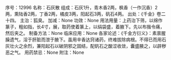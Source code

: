序号：12996
名称：石灰散
组成：石灰1升，青木香2两，枫香（一作沉香）2两，熏陆香2两，丁香2两，橘皮3两，阳起石3两，矾石4两。
出处：《千金》卷二十四。
主治：狐臭。
加减：None
功效：None
用法用量：上药治下筛，以绵作篆子，粗如指，长4寸，展，取药使着篆上，以绢袋盛，着腋下。先以布揩令痛，然后夹之。
制备方法：None
临床应用：None
各家论述：《千金方衍义》：素禀腥臊遗气，淫于肝脏而泄于腋下。虽用辛香达窍诸药，终难拔除病根。不得已而用石灰壮火之余烈，兼阳起石以破阴邪之固结，配矾石之酸涩收敛，囊盛腋之，以辟秽恶之气。
用药禁忌：None
附注：None
